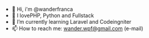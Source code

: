 - 👋 Hi, i'm @wanderfranca
- 👀 I lovePHP, Python and Fullstack
- 🌱 I’m currently learning Laravel and Codeingniter
- 📫 How to reach me: wander.wpf@gmail.com (e-mail)
<!---
wanderfranca/wanderfranca is a ✨ special ✨ repository because its `README.md` (this file) appears on your GitHub profile.
You can click the Preview link to take a look at your changes.
--->
